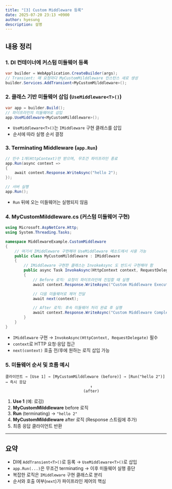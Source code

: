 ```yaml
---
title: "[3] Custom Middleware 등록"
date: 2025-07-20 23:13 +0900
author: hyesung
description: 설명
---
```

## 내용 정리
### 1. DI 컨테이너에 커스텀 미들웨어 등록

```csharp
var builder = WebApplication.CreateBuilder(args);
// Transient: 매 요청마다 MyCustomMilddleware 인스턴스 새로 생성
builder.Services.AddTransient<MyCustomMilddleware>();
```

### 2. 클래스 기반 미들웨어 삽입 (`UseMiddleware<T>()`)

```csharp
var app = builder.Build();
// 파이프라인의 미들웨어로 삽입
app.UseMiddleware<MyCustomMilddleware>();
```

- `UseMiddleware<T>()`는 `IMiddleware` 구현 클래스를 삽입
- 순서에 따라 실행 순서 결정

### 3. Terminating Middleware (`app.Run`)

```csharp
// 인수 1개(HttpContext)만 받으며, 무조건 파이프라인 종료
app.Run(async context =>
{
    await context.Response.WriteAsync("hello 2");
});

// 서버 실행
app.Run();
```

- `Run` 뒤에 오는 미들웨어는 실행되지 않음

### 4. MyCustomMilddleware.cs (커스텀 미들웨어 구현)

```csharp
using Microsoft.AspNetCore.Http;
using System.Threading.Tasks;

namespace MiddlewareExample.CustomMiddleware
{
    // 여기서 IMiddleware 구현해야 UseMiddleware 메소드에서 사용 가능
    public class MyCustomMilddleware : IMiddleware
    {
        // IMiddleware 구현한 클래스는 InvokeAsync 도 반드시 구현해야 함
        public async Task InvokeAsync(HttpContext context, RequestDelegate next)
        {
            // Before 로직: 요청이 파이프라인에 진입할 때 실행
            await context.Response.WriteAsync("Custom Middleware Executed!\n");

            // 다음 미들웨어로 제어 전달
            await next(context);

            // After 로직: 후속 미들웨어 처리 완료 후 실행
            await context.Response.WriteAsync("Custom Middleware Completed!\n");
        }
    }
}
```

- `IMiddleware` 구현 → `InvokeAsync(HttpContext, RequestDelegate)` 필수
- `context`로 HTTP 요청·응답 접근
- `next(context)` 호출 전/후에 원하는 로직 삽입 가능

### 5. 미들웨어 순서 및 흐름 예시

```
클라이언트 → [Use 1] → [MyCustomMilddleware (before)] → [Run("hello 2")] → 즉시 응답
                                     ↑
                                  (after)
```

1. **Use 1** (예: 로깅)
2. **MyCustomMilddleware** before 로직
3. **Run** (terminating) → `"hello 2"`
4. **MyCustomMilddleware** after 로직 (Response 스트림에 추가)
5. 최종 응답 클라이언트 반환

---
## 요약

- DI에 `AddTransient<T>()`로 등록 → `UseMiddleware<T>()`로 삽입
- `app.Run(...)`은 무조건 terminating → 이후 미들웨어 실행 중단
- 복잡한 로직은 `IMiddleware` 구현 클래스로 분리
- 순서와 호출 여부(`next`)가 파이프라인 제어의 핵심